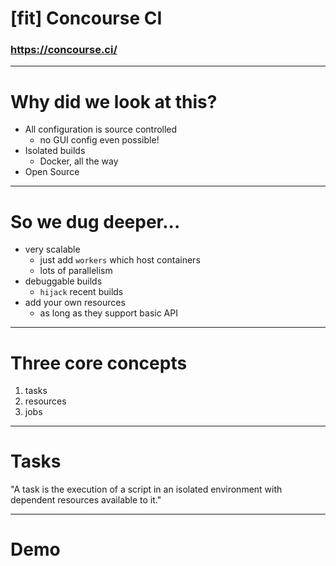 # [fit] Concourse CI
### https://concourse.ci/

---

# Why did we look at this?
- All configuration is source controlled
  - no GUI config even possible!
- Isolated builds
  - Docker, all the way
- Open Source

---

# So we dug deeper...
- very scalable
  - just add `workers` which host containers
  - lots of parallelism
- debuggable builds
  - `hijack` recent builds
- add your own resources
  - as long as they support basic API

---

# Three core concepts
1. tasks
2. resources
3. jobs

---

# Tasks
"A task is the execution of a script in an isolated environment with dependent resources available to it."

---

# Demo
